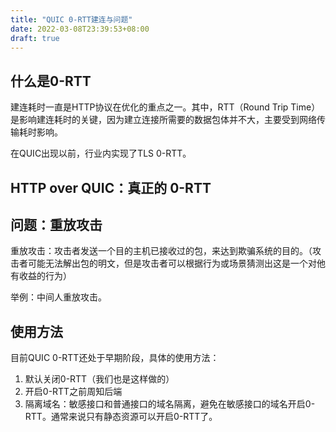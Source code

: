 ```yaml
---
title: "QUIC 0-RTT建连与问题"
date: 2022-03-08T23:39:53+08:00
draft: true
---
```

## 什么是0-RTT
建连耗时一直是HTTP协议在优化的重点之一。其中，RTT（Round Trip Time）是影响建连耗时的关键，因为建立连接所需要的数据包体并不大，主要受到网络传输耗时影响。

在QUIC出现以前，行业内实现了TLS 0-RTT。

## HTTP over QUIC：真正的 0-RTT

## 问题：重放攻击
重放攻击：攻击者发送一个目的主机已接收过的包，来达到欺骗系统的目的。（攻击者可能无法解出包的明文，但是攻击者可以根据行为或场景猜测出这是一个对他有收益的行为）

举例：中间人重放攻击。

## 使用方法
目前QUIC 0-RTT还处于早期阶段，具体的使用方法：

1. 默认关闭0-RTT（我们也是这样做的）
2. 开启0-RTT之前周知后端
3. 隔离域名：敏感接口和普通接口的域名隔离，避免在敏感接口的域名开启0-RTT。通常来说只有静态资源可以开启0-RTT了。

